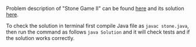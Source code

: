 Problem description of "Stone Game II" can be found [here](hhttps://leetcode.com/problems/stone-game-ii/description/) and its solution [here](https://github.com/aurimas13/Solutions-To-Problems/blob/main/LeetCode/Python%20Solutions/Stone%20Game%20II/stone.py).

To check the solution in terminal first compile Java file as `javac stone.java`, then run the command as follows `java Solution` and it will check tests and if the solution works correctly.
